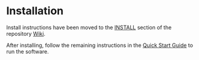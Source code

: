 # Installation

Install instructions have been moved to the [INSTALL](https://github.com/BTCgreenNetwork/btcgreen-blockchain/wiki/INSTALL) section of the repository [Wiki](https://github.com/BTCgreenNetwork/btcgreen-blockchain/wiki).

After installing, follow the remaining instructions in the
[Quick Start Guide](https://github.com/BTCgreenNetwork/btcgreen-blockchain/wiki/Quick-Start-Guide)
to run the software.
